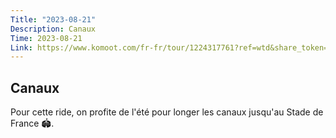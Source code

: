 ```yaml
---
Title: "2023-08-21"
Description: Canaux
Time: 2023-08-21
Link: https://www.komoot.com/fr-fr/tour/1224317761?ref=wtd&share_token=aLPkLCzkYncuvDXLGb8t99SixTbpJc8NXeDsOIJRzMEg5JAjJA
---
```


## Canaux

Pour cette ride, on profite de l'été pour longer les canaux jusqu'au Stade de France 🏟️.
